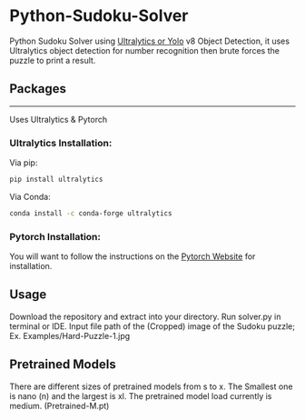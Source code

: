 # Python-Sudoku-Solver
Python Sudoku Solver using [Ultralytics or Yolo](https://docs.ultralytics.com/quickstart/) v8 Object Detection, it uses Ultralytics object detection for number recognition then brute forces the puzzle to print a result.
## Packages
---
Uses Ultralytics & Pytorch
### Ultralytics Installation:
Via pip: 
```bash
pip install ultralytics
```

Via Conda: 
```bash
conda install -c conda-forge ultralytics
```
### Pytorch Installation:
You will want to follow the instructions on the [Pytorch Website](https://pytorch.org/get-started/locally/) for installation.
## Usage
Download the repository and extract into your directory. Run solver.py in terminal or IDE. Input file path of the (Cropped) image of the Sudoku puzzle; Ex. Examples/Hard-Puzzle-1.jpg
## Pretrained Models
There are different sizes of pretrained models from s to x. The Smallest one is nano (n) and the largest is xl. The pretrained model load currently is medium. (Pretrained-M.pt)
